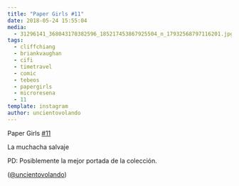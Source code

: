 ```yaml
---
title: "Paper Girls #11"
date: 2018-05-24 15:55:04
media: 
  - 31296141_368043170382596_185217453867925504_n_17932568797116201.jpg
tags: 
  - cliffchiang
  - briankvaughan
  - cifi
  - timetravel
  - comic
  - tebeos
  - papergirls
  - microresena
  - 11
template: instagram
author: uncientovolando
---
```


Paper Girls [#11](/tags/11)

La muchacha salvaje

PD: Posiblemente la mejor portada de la colección.

([@uncientovolando](https://instagram.com/uncientovolando))
